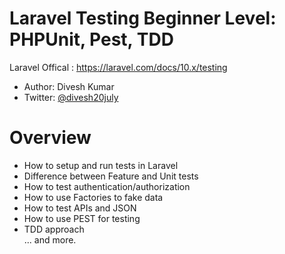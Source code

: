 # Laravel Testing Beginner Level: PHPUnit, Pest, TDD

Laravel Offical : https://laravel.com/docs/10.x/testing


* Author: Divesh Kumar
* Twitter: [@divesh20july](https://twitter.com/divesh20july)

# Overview
* How to setup and run tests in Laravel
* Difference between Feature and Unit tests
* How to test authentication/authorization
* How to use Factories to fake data
* How to test APIs and JSON
* How to use PEST for testing
* TDD approach\
  ... and more.
